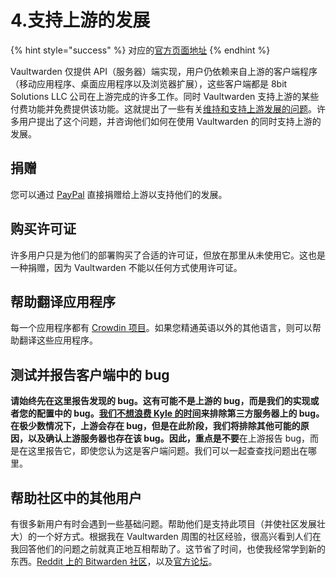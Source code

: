 # 4.支持上游的发展

{% hint style="success" %}
对应的[官方页面地址](https://github.com/dani-garcia/vaultwarden/wiki/Supporting-upstream)
{% endhint %}

Vaultwarden 仅提供 API（服务器）端实现，用户仍依赖来自上游的客户端程序（移动应用程序、桌面应用程序以及浏览器扩展），这些客户端都是 8bit Solutions LLC 公司在上游完成的许多工作。同时 Vaultwarden 支持上游的某些付费功能并免费提供该功能。这就提出了一些有关[维持和支持上游发展的问题](https://github.com/dani-garcia/vaultwarden/issues/331)。许多用户提出了这个问题，并咨询他们如何在使用 Vaultwarden 的同时支持上游的发展。

## 捐赠 <a href="#donating" id="donating"></a>

您可以通过 [PayPal](https://www.paypal.me/bitwarden) 直接捐赠给上游以支持他们的发展。

## 购买许可证 <a href="#buying-a-licence" id="buying-a-licence"></a>

许多用户只是为他们的部署购买了合适的许可证，但放在那里从未使用它。这也是一种捐赠，因为 Vaultwarden 不能以任何方式使用许可证。

## 帮助翻译应用程序 <a href="#help-translating-the-apps" id="help-translating-the-apps"></a>

每一个应用程序都有 [Crowdin 项目](https://crowdin.com/profile/kspearrin)。如果您精通英语以外的其他语言，则可以帮助翻译这些应用程序。

## 测试并报告客户端中的 bug <a href="#testing-reporting-bugs-in-clients" id="testing-reporting-bugs-in-clients"></a>

**请始终先在这里报告发现的 bug。**这有可能不是上游的 bug，而是我们的实现或者您的配置中的 bug。[我们不想浪费 Kyle 的时间](https://github.com/dani-garcia/vaultwarden/issues/336)来排除第三方服务器上的 bug。在极少数情况下，上游会存在 bug，但是在此阶段，我们将排除其他可能的原因，以及确认上游服务器也存在该 bug。因此，重点是**不要**在上游报告 bug，而是在这里报告它，即使您认为这是客户端问题。我们可以一起查查找问题出在哪里。

## 帮助社区中的其他用户 <a href="#helping-other-users-in-the-community" id="helping-other-users-in-the-community"></a>

有很多新用户有时会遇到一些基础问题。帮助他们是支持此项目（并使社区发展壮大）的一个好方式。根据我在 Vaultwarden 周围的社区经验，很高兴看到人们在我回答他们的问题之前就真正地互相帮助了。这节省了时间，也使我经常学到新的东西。[Reddit 上的 Bitwarden 社区](https://www.reddit.com/r/bitwarden)，以及[官方论坛](https://community.bitwarden.com/)。

